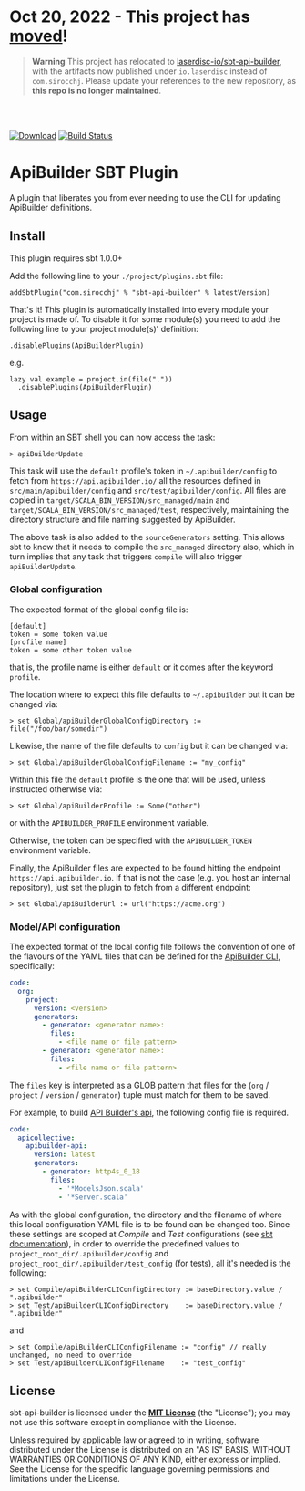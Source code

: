 # Oct 20, 2022 - This project has [moved](https://github.com/laserdisc-io/sbt-api-builder)!

> **Warning**
> This project has relocated to [laserdisc-io/sbt-api-builder](https://github.com/laserdisc-io/sbt-api-builder), with the artifacts now published under `io.laserdisc` instead of `com.sirocchj`.  Please update your references to the new repository, as **this repo is no longer maintained**. 

<br/><br/>

[![Download](https://api.bintray.com/packages/sirocchj/sbt-plugins/sbt-api-builder/images/download.svg)](https://bintray.com/sirocchj/sbt-plugins/sbt-api-builder/_latestVersion)
[![Build Status](https://travis-ci.org/sirocchj/sbt-api-builder.svg?branch=master)](https://travis-ci.org/sirocchj/sbt-api-builder)

# ApiBuilder SBT Plugin

A plugin that liberates you from ever needing to use the CLI for updating
ApiBuilder definitions.

## Install

This plugin requires sbt 1.0.0+

Add the following line to your `./project/plugins.sbt` file:
```sbtshell
addSbtPlugin("com.sirocchj" % "sbt-api-builder" % latestVersion)
```

That's it! This plugin is automatically installed into every module your project
is made of. To disable it for some module(s) you need to add the following line
to your project module(s)' definition:
```sbtshell
.disablePlugins(ApiBuilderPlugin)
```
e.g.
```sbtshell
lazy val example = project.in(file("."))
  .disablePlugins(ApiBuilderPlugin)
```

## Usage

From within an SBT shell you can now access the task:
```sbtshell
> apiBuilderUpdate
```
This task will use the `default` profile's token in `~/.apibuilder/config`
to fetch from `https://api.apibuilder.io/` all the resources defined in
`src/main/apibuilder/config` and `src/test/apibuilder/config`.  All files
are copied in `target/SCALA_BIN_VERSION/src_managed/main` and
`target/SCALA_BIN_VERSION/src_managed/test`, respectively, maintaining
the directory structure and file naming suggested by ApiBuilder.

The above task is also added to the `sourceGenerators` setting. This allows
sbt to know that it needs to compile the `src_managed` directory also, which
in turn implies that any task that triggers `compile` will also trigger
`apiBuilderUpdate`.

### Global configuration

The expected format of the global config file is:
```
[default]
token = some token value
[profile name]
token = some other token value
```
that is, the profile name is either `default` or it comes after the keyword
`profile`.

The location where to expect this file defaults to `~/.apibuilder` but it
can be changed via:
```sbtshell
> set Global/apiBuilderGlobalConfigDirectory := file("/foo/bar/somedir")
```
Likewise, the name of the file defaults to `config` but it can be changed via:
```sbtshell
> set Global/apiBuilderGlobalConfigFilename := "my_config"
```
Within this file the `default` profile is the one that will be used, unless
instructed otherwise via:
```sbtshell
> set Global/apiBuilderProfile := Some("other")
```
or with the `APIBUILDER_PROFILE` environment variable.

Otherwise, the token can be specified with the `APIBUILDER_TOKEN` environment variable.

Finally, the ApiBuilder files are expected to be found hitting the endpoint
`https://api.apibuilder.io`. If that is not the case (e.g. you host an internal
repository), just set the plugin to fetch from a different endpoint:
```sbtshell
> set Global/apiBuilderUrl := url("https://acme.org")
```

### Model/API configuration

The expected format of the local config file follows the convention of one
of the flavours of the YAML files that can be defined for the
[ApiBuilder CLI](https://github.com/apicollective/apibuilder-cli), specifically:
```yaml
code:
  org:
    project:
      version: <version>
      generators:
        - generator: <generator name>:
          files:
            - <file name or file pattern>
        - generator: <generator name>:
          files:
            - <file name or file pattern>
```
The `files` key is interpreted as a GLOB pattern that files for the
(`org` / `project` / `version` / `generator`) tuple must match for them to be
saved.

For example, to build [API Builder's api](https://app.apibuilder.io/apicollective/apibuilder-api/latest),
the following config file is required.
```yaml
code:
  apicollective:
    apibuilder-api:
      version: latest
      generators:
        - generator: http4s_0_18
          files:
            - '*ModelsJson.scala'
            - '*Server.scala'
```

As with the global configuration, the directory and the filename of where this
local configuration YAML file is to be found can be changed too.
Since these settings are scoped at _Compile_ and _Test_ configurations
(see [sbt documentation](https://www.scala-sbt.org/1.0/docs/Scopes.html#Scoping+by+the+configuration+axis)),
in order to override the predefined values to `project_root_dir/.apibuilder/config`
and `project_root_dir/.apibuilder/test_config` (for tests), all it's needed is
the following:
```sbtshell
> set Compile/apiBuilderCLIConfigDirectory := baseDirectory.value / ".apibuilder"
> set Test/apiBuilderCLIConfigDirectory    := baseDirectory.value / ".apibuilder"
```
and
```sbtshell
> set Compile/apiBuilderCLIConfigFilename := "config" // really unchanged, no need to override
> set Test/apiBuilderCLIConfigFilename    := "test_config"
```

## License

sbt-api-builder is licensed under the **[MIT License](LICENSE)** (the
"License"); you may not use this software except in compliance with the License.

Unless required by applicable law or agreed to in writing, software
distributed under the License is distributed on an "AS IS" BASIS,
WITHOUT WARRANTIES OR CONDITIONS OF ANY KIND, either express or implied.
See the License for the specific language governing permissions and
limitations under the License.
